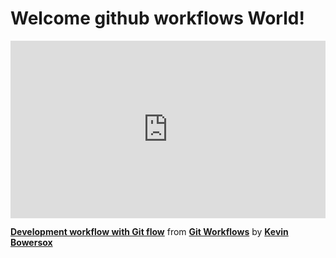 <h1>Welcome github workflows World!</h1> 

<div style="position:relative;height:0;padding-bottom:56.25%"><iframe width="640" height="360" src="https://www.linkedin.com/learning/embed/git-workflows/development-workflow-with-git-flow?autoplay=false&claim=AQHxgh69TG8yjAAAAYbsnbioEtPF5E0ohwj7mpMc8pB2RAm7gxidJwcVUdvyhGemTsdkS2aIexlAbRawF3soNQKmAYhLpCBgZBc2Y7mb0nlaGD8ND4lEV_BnlAvmjIOJFFE9mnF9AYJSrC9ZIDiDuwF67M-EcdoHGxTdMER03zhVofMimVNiOEF3I3oJw8v2BQlQdogLMxyGcHY7QtpooOVDni5byT3fSimVgpkd9OkMO4JQBx4KkM9snjeZVHYHubjqOrSs6KTh-2oLfLMoB4Rh11QHzNpNsRAXHHo7bMcw-ppb1jaBO4srT9ga_s0-bOObp4FwkE8f4HIHpSLSiNWFvsmd9PimQVKEVF24ogU8FyKpwGqIgm4AUr4tqFZ4Ionai2ETAxRnAWeQUm_vR5q17hHOszvEe0O4BSY5j5KU-PKW8BQXDMBDsi3vO-wJ8XTh-0y-nv_kVsRJuI7DL6y6lH9ilFGgAFn-FnZmuQbTqXDBYCWlrA-1vJHmglICM4PNSAg-PYGGM18XtjSONvKKJ0iKcBG6DF_FaQ_XXEeAu29_VylhKUmHEfbde7f_esL65ruWknBn74pDjhpcU0dOvVfPz_qxS9r4dz18_b19aE_2jqGOb4OwNwW70OgBJjMHbax_I-_A1GO3v-p7feyFjGcfsQaeirriJfl4NNZZpkNPIqLgYLimHBtzNJAxw6yjk2cL_TJFFS-EPosFOuMOSix0NYIuau9Q0SPho64PEwPQxu1-cAJ2CWpZ5dzkIaPNZLeL_J_RMhO5voEFmm9c5WWXZ8hap6mUsk9_TuGP4nsmPeSi_quzg1OE8ulOflNEM1vuj8OHT2dkldjH5YepHfmrzYJx6HMGXJT037-ND9BVVK6U-9UAaq4M25Dw4m3KOmm8-z_NjoGjH_3mW1qET1XK2N-d1Svh5xqSJTQqAvqZPVgfYZoeBqnRfEDWwJ02YNvlxdXJ9gausDhxw-p8yA1jXZ2FHP7t4fSfhtmKVKw6R0OIdRkXQsX9AximZTGH5LtaFvs6ACuRR61PRN4j0fzw_z1vAq-JnncknWp0XtCrbDHfvWlEWtdAJ3XY7sKBhWFZmAAAOtSTuZvyLuI9EBxYSomnpyinlOlye-LtQUnqQ11_6KmAZ3h99clJWUKlBzx0TSkdeJhn0P9JQhRiyToCCQ&lipi=urn%3Ali%3Apage%3Ad_learning_content%3B7sRMtzEmQ6eljHdH4ipTyA%3D%3D&licu" mozallowfullscreen="true" webkitallowfullscreen="true" allowfullscreen="true" frameborder="0" style="position:absolute;width:100%;height:100%;left:0"></iframe></div><p><strong><a href="https://www.linkedin.com/learning/git-workflows/development-workflow-with-git-flow?trk=embed_lil">Development workflow with Git flow</a></strong> from <strong><a href="https://www.linkedin.com/learning/git-workflows?trk=embed_lil">Git Workflows</a></strong> by <strong><a href="https://www.linkedin.com/learning/instructors/kevin-bowersox?trk=embed_lil">Kevin Bowersox</a></strong></p>